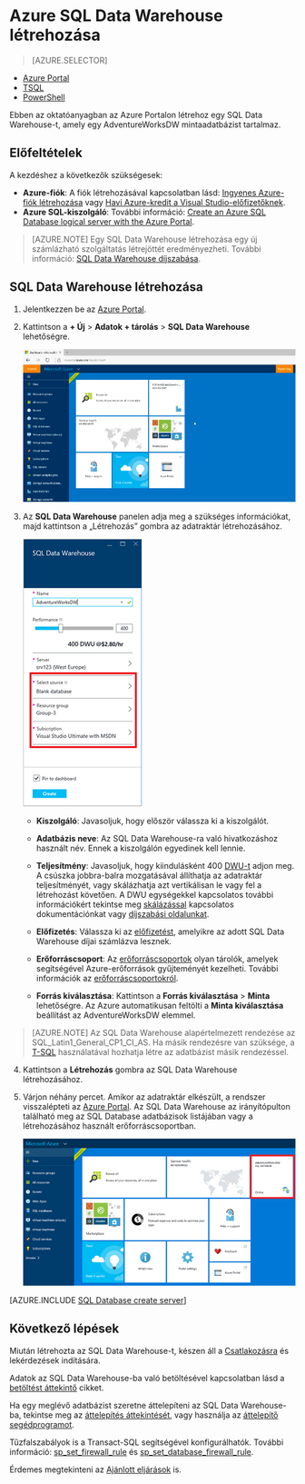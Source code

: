 <properties
   pageTitle="SQL Data Warehouse létrehozása az Azure Portalon | Microsoft Azure"
   description="Tudnivalók Azure SQL Data Warehouse létrehozásáról az Azure Portalon"
   services="sql-data-warehouse"
   documentationCenter="NA"
   authors="barbkess"
   manager="jhubbard"
   editor=""
   tags="azure-sql-data-warehouse"/>

<tags
   ms.service="sql-data-warehouse"
   ms.devlang="NA"
   ms.topic="get-started-article"
   ms.tgt_pltfrm="NA"
   ms.workload="data-services"
   ms.date="08/25/2016"
   ms.author="barbkess;lodipalm;sonyama"/>

# Azure SQL Data Warehouse létrehozása

> [AZURE.SELECTOR]
- [Azure Portal](sql-data-warehouse-get-started-provision.md)
- [TSQL](sql-data-warehouse-get-started-create-database-tsql.md)
- [PowerShell](sql-data-warehouse-get-started-provision-powershell.md)

Ebben az oktatóanyagban az Azure Portalon létrehoz egy SQL Data Warehouse-t, amely egy AdventureWorksDW mintaadatbázist tartalmaz.


## Előfeltételek

A kezdéshez a következők szükségesek:

- **Azure-fiók**: A fiók létrehozásával kapcsolatban lásd: [Ingyenes Azure-fiók létrehozása][] vagy [Havi Azure-kredit a Visual Studio-előfizetőknek][].
- **Azure SQL-kiszolgáló**: További információ: [Create an Azure SQL Database logical server with the Azure Portal][].

> [AZURE.NOTE] Egy SQL Data Warehouse létrehozása egy új számlázható szolgáltatás létrejöttét eredményezheti.  További információ: [SQL Data Warehouse díjszabása][].

## SQL Data Warehouse létrehozása

1. Jelentkezzen be az [Azure Portal](https://portal.azure.com).

2. Kattintson a **+ Új** > **Adatok + tárolás** > **SQL Data Warehouse** lehetőségre.

    ![Létrehozás](./media/sql-data-warehouse-get-started-provision/create-sample.gif)

3. Az **SQL Data Warehouse** panelen adja meg a szükséges információkat, majd kattintson a „Létrehozás” gombra az adatraktár létrehozásához.

    ![Adatbázis létrehozása](./media/sql-data-warehouse-get-started-provision/create-database.png)

    - **Kiszolgáló**: Javasoljuk, hogy először válassza ki a kiszolgálót.  

    - **Adatbázis neve**: Az SQL Data Warehouse-ra való hivatkozáshoz használt név.  Ennek a kiszolgálón egyedinek kell lennie.
    
    - **Teljesítmény**: Javasoljuk, hogy kiindulásként 400 [DWU-t][DWU] adjon meg. A csúszka jobbra-balra mozgatásával állíthatja az adatraktár teljesítményét, vagy skálázhatja azt vertikálisan le vagy fel a létrehozást követően.  A DWU egységekkel kapcsolatos további információkért tekintse meg [skálázással](./sql-data-warehouse-manage-compute-overview.md) kapcsolatos dokumentációnkat vagy [díjszabási oldalunkat][SQL Data Warehouse díjszabása]. 

    - **Előfizetés**: Válassza ki az [előfizetést], amelyikre az adott SQL Data Warehouse díjai számlázva lesznek.

    - **Erőforráscsoport**: Az [erőforráscsoportok][Erőforráscsoportok] olyan tárolók, amelyek segítségével Azure-erőforrások gyűjteményét kezelheti. További információk az [erőforráscsoportokról](../resource-group-overview.md).

    - **Forrás kiválasztása**: Kattintson a **Forrás kiválasztása** > **Minta** lehetőségre. Az Azure automatikusan feltölti a **Minta kiválasztása** beállítást az AdventureWorksDW elemmel.

> [AZURE.NOTE] Az SQL Data Warehouse alapértelmezett rendezése az SQL_Latin1_General_CP1_CI_AS. Ha másik rendezésre van szüksége, a [T-SQL][] használatával hozhatja létre az adatbázist másik rendezéssel.

4. Kattintson a **Létrehozás** gombra az SQL Data Warehouse létrehozásához.

5. Várjon néhány percet. Amikor az adatraktár elkészült, a rendszer visszalépteti az [Azure Portal](https://portal.azure.com). Az SQL Data Warehouse az irányítópulton található meg az SQL Database adatbázisok listájában vagy a létrehozásához használt erőforráscsoportban. 

    ![portál nézet](./media/sql-data-warehouse-get-started-provision/database-portal-view.png)

[AZURE.INCLUDE [SQL Database create server](../../includes/sql-database-create-new-server-firewall-portal.md)] 

## Következő lépések

Miután létrehozta az SQL Data Warehouse-t, készen áll a [Csatlakozásra](./sql-data-warehouse-connect-overview.md) és lekérdezések indítására.

Adatok az SQL Data Warehouse-ba való betöltésével kapcsolatban lásd a [betöltést áttekintő](./sql-data-warehouse-overview-load.md) cikket.

Ha egy meglévő adatbázist szeretne áttelepíteni az SQL Data Warehouse-ba, tekintse meg az [áttelepítés áttekintését](./sql-data-warehouse-overview-migrate.md), vagy használja az [áttelepítő segédprogramot](./sql-data-warehouse-migrate-migration-utility.md).

Tűzfalszabályok is a Transact-SQL segítségével konfigurálhatók. További információ: [sp_set_firewall_rule][] és [sp_set_database_firewall_rule][].

Érdemes megtekinteni az [Ajánlott eljárások][] is.

<!--Article references-->
[Create an Azure SQL Database logical server with the Azure Portal]: ../sql-database/sql-database-get-started.md#create-an-azure-sql-database-logical-server
[Azure SQL Database logikai kiszolgáló létrehozása a PowerShell használatával]: ../sql-database/sql-database-get-started-powershell.md#database-setup-create-a-resource-group-server-and-firewall-rule
[erőforráscsoportok]: ../resource-group-template-deploy-portal.md
[Ajánlott eljárások]: sql-data-warehouse-best-practices.md
[DWU]: sql-data-warehouse-overview-what-is.md#data-warehouse-units
[előfizetést]: ../azure-glossary-cloud-terminology.md#subscription
[erőforráscsoport]: ../azure-glossary-cloud-terminology.md#resource-group
[T-SQL]: ./sql-data-warehouse-get-started-create-database-tsql.md
 
<!--MSDN references-->
[sp_set_firewall_rule]: https://msdn.microsoft.com/library/dn270017.aspx
[sp_set_database_firewall_rule]: https://msdn.microsoft.com/library/dn270010.aspx

<!--Other Web references-->
[SQL Data Warehouse díjszabása]: https://azure.microsoft.com/pricing/details/sql-data-warehouse/
[Ingyenes Azure-fiók létrehozása]: https://azure.microsoft.com/pricing/free-trial/?WT.mc_id=A261C142F
[Havi Azure-kredit a Visual Studio-előfizetőknek]: https://azure.microsoft.com/pricing/member-offers/msdn-benefits-details/?WT.mc_id=A261C142F




<!--HONumber=sep16_HO1-->


